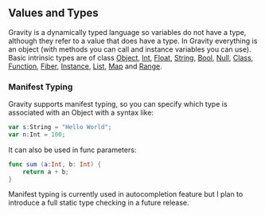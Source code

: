 ## Values and Types

Gravity is a dynamically typed language so variables do not have a type, although they refer to a value that does have a type. In Gravity everything is an object (with methods you can call and instance variables you can use). Basic intrinsic types are of class [Object](object.md), [Int](int.md), [Float](float.md), [String](string.md), [Bool](bool.md), [Null](null.md), [Class](class.md), [Function](func.md), [Fiber](fiber.md), [Instance](instance.md), [List](list.md), [Map](map.md) and [Range](range.md).

### Manifest Typing

Gravity supports manifest typing, so you can specify which type is associated with an Object with a syntax like:
```swift
var s:String = "Hello World";
var n:Int = 100;
```

It can also be used in func parameters:
```swift
func sum (a:Int, b: Int) {
	return a + b;
}
```

Manifest typing is currently used in autocompletion feature but I plan to introduce a full static type checking in a future release.
